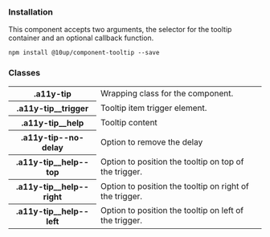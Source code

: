 <h3>Installation</h3>

<p>This component accepts two arguments, the selector for the tooltip container and an optional callback function.</p>

<div class="u-spacing__bottom--medium">
<code>npm install @10up/component-tooltip --save</code>
</div>

<h3>Classes</h3>

<table class="table--code">
	<tr>
		<th>.a11y-tip</th>
		<td>Wrapping class for the component.</td>
	</tr>
	<tr>
		<th>.a11y-tip__trigger</th>
		<td>Tooltip item trigger element.</td>
	</tr>
	<tr>
		<th>.a11y-tip__help</th>
		<td>Tooltip content</td>
	</tr>
	<tr>
		<th>.a11y-tip--no-delay</th>
		<td>Option to remove the delay</td>
	</tr>
	<tr>
		<th>.a11y-tip__help--top</th>
		<td>Option to position the tooltip on top of the trigger.</td>
	</tr>
	<tr>
		<th>.a11y-tip__help--right</th>
		<td>Option to position the tooltip on right of the trigger.</td>
	</tr>
	<tr>
		<th>.a11y-tip__help--left</th>
		<td>Option to position the tooltip on left of the trigger.</td>
	</tr>
</table>

